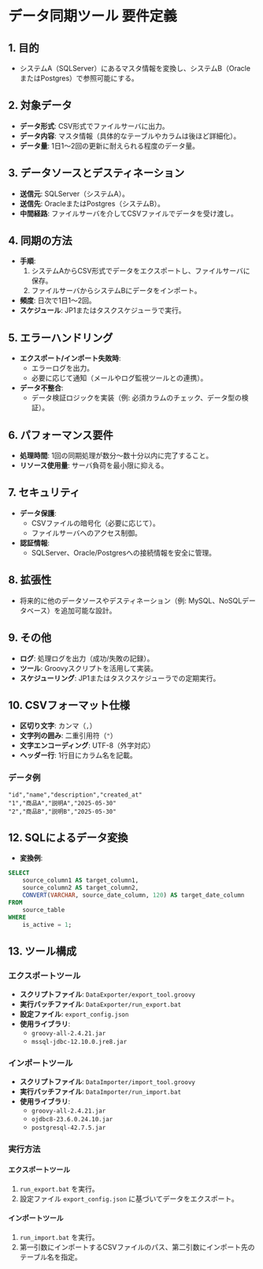 # データ同期ツール 要件定義

## 1. 目的
- システムA（SQLServer）にあるマスタ情報を変換し、システムB（OracleまたはPostgres）で参照可能にする。

## 2. 対象データ
- **データ形式**: CSV形式でファイルサーバに出力。
- **データ内容**: マスタ情報（具体的なテーブルやカラムは後ほど詳細化）。
- **データ量**: 1日1～2回の更新に耐えられる程度のデータ量。

## 3. データソースとデスティネーション
- **送信元**: SQLServer（システムA）。
- **送信先**: OracleまたはPostgres（システムB）。
- **中間経路**: ファイルサーバを介してCSVファイルでデータを受け渡し。

## 4. 同期の方法
- **手順**:
  1. システムAからCSV形式でデータをエクスポートし、ファイルサーバに保存。
  2. ファイルサーバからシステムBにデータをインポート。
- **頻度**: 日次で1日1～2回。
- **スケジュール**: JP1またはタスクスケジューラで実行。

## 5. エラーハンドリング
- **エクスポート/インポート失敗時**:
  - エラーログを出力。
  - 必要に応じて通知（メールやログ監視ツールとの連携）。
- **データ不整合**:
  - データ検証ロジックを実装（例: 必須カラムのチェック、データ型の検証）。

## 6. パフォーマンス要件
- **処理時間**: 1回の同期処理が数分～数十分以内に完了すること。
- **リソース使用量**: サーバ負荷を最小限に抑える。

## 7. セキュリティ
- **データ保護**:
  - CSVファイルの暗号化（必要に応じて）。
  - ファイルサーバへのアクセス制御。
- **認証情報**:
  - SQLServer、Oracle/Postgresへの接続情報を安全に管理。

## 8. 拡張性
- 将来的に他のデータソースやデスティネーション（例: MySQL、NoSQLデータベース）を追加可能な設計。

## 9. その他
- **ログ**: 処理ログを出力（成功/失敗の記録）。
- **ツール**: Groovyスクリプトを活用して実装。
- **スケジューリング**: JP1またはタスクスケジューラでの定期実行。

## 10. CSVフォーマット仕様
- **区切り文字**: カンマ（`,`）
- **文字列の囲み**: 二重引用符（`"`）
- **文字エンコーディング**: UTF-8（外字対応）
- **ヘッダー行**: 1行目にカラム名を記載。

### データ例
```csv
"id","name","description","created_at"
"1","商品A","説明A","2025-05-30"
"2","商品B","説明B","2025-05-30"
```

## 12. SQLによるデータ変換
- **変換例**:
```sql
SELECT 
    source_column1 AS target_column1,
    source_column2 AS target_column2,
    CONVERT(VARCHAR, source_date_column, 120) AS target_date_column
FROM 
    source_table
WHERE 
    is_active = 1;
```

## 13. ツール構成

### エクスポートツール
- **スクリプトファイル**: `DataExporter/export_tool.groovy`
- **実行バッチファイル**: `DataExporter/run_export.bat`
- **設定ファイル**: `export_config.json`
- **使用ライブラリ**:
  - `groovy-all-2.4.21.jar`
  - `mssql-jdbc-12.10.0.jre8.jar`

### インポートツール
- **スクリプトファイル**: `DataImporter/import_tool.groovy`
- **実行バッチファイル**: `DataImporter/run_import.bat`
- **使用ライブラリ**:
  - `groovy-all-2.4.21.jar`
  - `ojdbc8-23.6.0.24.10.jar`
  - `postgresql-42.7.5.jar`

### 実行方法
#### エクスポートツール
1. `run_export.bat` を実行。
2. 設定ファイル `export_config.json` に基づいてデータをエクスポート。

#### インポートツール
1. `run_import.bat` を実行。
2. 第一引数にインポートするCSVファイルのパス、第二引数にインポート先のテーブル名を指定。

